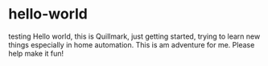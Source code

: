 # hello-world
testing 
Hello world, this is Quillmark, just getting started, trying to learn new things especially in home automation.
This is am adventure for me. Please help make it fun!
